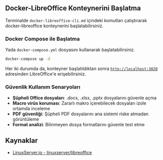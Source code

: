 ## Docker-LibreOffice Konteynerini Başlatma

Terminalde `docker-libreoffice-cli.md` içindeki komutları çalıştırarak docker-libreoffice konteynerini başlatabilirsiniz.

### Docker Compose ile Başlatma

Yada `docker-compose.yml` dosyasını kullanarak başlatabilirsiniz.

```bash
docker-compose up -d
```

Her iki durumda da, konteyner başlatıldıktan sonra [`http://localhost:3020`](http://localhost:3020) adresinden LibreOffice'e erişebilirsiniz.

### Güvenlik Kullanım Senaryoları

- **Şüpheli Office dosyaları**: .docx, .xlsx, .pptx dosyalarını güvenle açma
- **Macro virüs koruması**: Zararlı makro içerebilecek dosyaları izole ortamda inceleme
- **PDF güvenliği**: Şüpheli PDF dosyalarını ana sistemi riske atmadan görüntüleme
- **Format analizi**: Bilinmeyen dosya formatlarını güvenle test etme

## Kaynaklar

- [LinuxServer.io - linuxserver/libreoffice](https://docs.linuxserver.io/images/docker-libreoffice/)